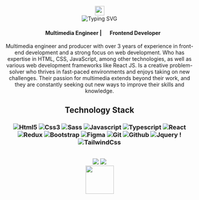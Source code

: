 <br>
<div id="header" align="center">
  <img src="https://media.giphy.com/media/hvRJCLFzcasrR4ia7z/giphy.gif" width="25px"><br>
  <img src="https://readme-typing-svg.herokuapp.com?font=Wix+Madefor+Display&weight=600&duration=3000&pause=1000&color=61DAFB&center=true&vCenter=true&width=250&height=20px&lines=Hello%2C+There!;I'm+Santiago;Nice+to+meet+you!" alt="Typing SVG" />
  <h4 align="center">    
<img src="https://media4.giphy.com/media/6ttH5uPd5F4MQFSjXh/giphy.gif?cid=ecf05e47bu4bg4z4wb3mxtj73xf2zazx0uatqfthipois322&ep=v1_stickers_search&rid=giphy.gif&ct=s" width='15px' /> Multimedia Engineer | <img src="https://media3.giphy.com/media/QssGEmpkyEOhBCb7e1/giphy.gif?cid=ecf05e47e6w1ou0w0dftr0r1d3hl0g5jrzbcoszzgic65itx&ep=v1_stickers_search&rid=giphy.gif&ct=s" width='15px' />  Frontend Developer 
</h4>
  <p>Multimedia engineer and producer with over 3 years of experience in front-end development and a strong focus on web development. Who has expertise in HTML, CSS, JavaScript, among other technologies, as well as various web development frameworks like React JS. Is a creative problem-solver who thrives in fast-paced environments and enjoys taking on new challenges. Their passion for multimedia extends beyond their work, and they are constantly seeking out new ways to improve their skills and knowledge.
</p>
</div>
<div align="center" style="font-size=18px">
  <h2>Technology Stack</h2>


### ![Html5](https://img.shields.io/badge/-Html5-000?&logo=Html5) ![Css3](https://img.shields.io/badge/-Css3-000?&logo=Css3) ![Sass](https://img.shields.io/badge/-Sass-000?&logo=Sass) ![Javascript](https://img.shields.io/badge/-Javascript-000?&logo=Javascript) ![Typescript](https://img.shields.io/badge/-Typescript-000?&logo=Typescript) ![React](https://img.shields.io/badge/-React-000?&logo=React) ![Redux](https://img.shields.io/badge/-Redux-000?&logo=Redux) ![Bootstrap](https://img.shields.io/badge/-Bootstrap-000?&logo=Bootstrap) ![Figma](https://img.shields.io/badge/-Figma-000?&logo=Figma) ![Git](https://img.shields.io/badge/-Git-000?&logo=Git) ![Github](https://img.shields.io/badge/-Github-000?&logo=Github) ![Jquery](https://img.shields.io/badge/-Jquery-000?&logo=Jquery) ! ![TailwindCss](https://img.shields.io/badge/-TailwindCss-000?&logo=TailwindCss)
  
</div>
<br>
<div align="center">
  <img src="https://github-readme-stats.vercel.app/api/top-langs/?username=santiagodoval&layout=compact&theme=buefy&title_color=61DAFB&text_color=61DAFB&bg_color=00000000&hide_border=true" />     
  <img src="https://github-readme-stats.vercel.app/api?username=SantiagoDoval&show_icons=true&icon_color=61DAFB&text_color=718096&bg_color=00000000&hide_title=true&hide_border=true" />    
</div>
<div align='center'>
 <img src="https://media.giphy.com/media/M9gbBd9nbDrOTu1Mqx/giphy.gif" width="75"/> 
</div>
